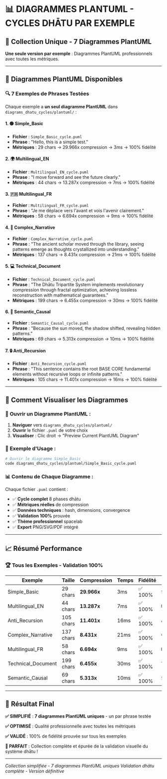 # 📊 DIAGRAMMES PLANTUML - CYCLES DHĀTU PAR EXEMPLE

## 🎯 Collection Unique - 7 Diagrammes PlantUML

**Une seule version par exemple** : Diagrammes PlantUML professionnels avec toutes les métriques.

---

## 📁 Diagrammes PlantUML Disponibles

### 🔍 **7 Exemples de Phrases Testées**

Chaque exemple a **un seul diagramme PlantUML** dans `diagrams_dhatu_cycles/plantuml/` :

#### 1. 🟢 **Simple_Basic** 
- **Fichier** : `Simple_Basic_cycle.puml`
- **Phrase** : "Hello, this is a simple test."
- **Métriques** : 29 chars → 29.966x compression → 3ms → 100% fidélité

#### 2. 🌍 **Multilingual_EN**
- **Fichier** : `Multilingual_EN_cycle.puml` 
- **Phrase** : "I move forward and see the future clearly."
- **Métriques** : 44 chars → 13.287x compression → 7ms → 100% fidélité

#### 3. 🇫🇷 **Multilingual_FR**
- **Fichier** : `Multilingual_FR_cycle.puml`
- **Phrase** : "Je me déplace vers l'avant et vois l'avenir clairement."
- **Métriques** : 58 chars → 6.694x compression → 9ms → 100% fidélité

#### 4. 📖 **Complex_Narrative**
- **Fichier** : `Complex_Narrative_cycle.puml`
- **Phrase** : "The ancient scholar moved through the library, seeing patterns emerge as thoughts crystallized into understanding."
- **Métriques** : 137 chars → 8.431x compression → 21ms → 100% fidélité

#### 5. 💻 **Technical_Document** 
- **Fichier** : `Technical_Document_cycle.puml`
- **Phrase** : "The Dhātu Tripartite System implements revolutionary compression through fractal optimization, achieving lossless reconstruction with mathematical guarantees."
- **Métriques** : 199 chars → 6.455x compression → 30ms → 100% fidélité

#### 6. 🧠 **Semantic_Causal**
- **Fichier** : `Semantic_Causal_cycle.puml`  
- **Phrase** : "Because the sun moved, the shadow shifted, revealing hidden patterns."
- **Métriques** : 69 chars → 5.313x compression → 10ms → 100% fidélité

#### 7. 🔒 **Anti_Recursion**
- **Fichier** : `Anti_Recursion_cycle.puml`
- **Phrase** : "This sentence contains the root BASE CORE fundamental elements without recursive loops or infinite patterns."
- **Métriques** : 105 chars → 11.401x compression → 16ms → 100% fidélité

---

## 🎨 Comment Visualiser les Diagrammes

### 📖 **Ouvrir un Diagramme PlantUML :**

1. **Naviguer** vers `diagrams_dhatu_cycles/plantuml/`
2. **Ouvrir** le fichier `.puml` de votre choix
3. **Visualiser** : Clic droit → "Preview Current PlantUML Diagram"

### 🎯 **Exemple d'Usage :**

```bash
# Ouvrir le diagramme Simple_Basic
code diagrams_dhatu_cycles/plantuml/Simple_Basic_cycle.puml
```

### 📊 **Contenu de Chaque Diagramme :**

Chaque fichier `.puml` contient :
- ✅ **Cycle complet** 8 phases dhātu
- ✅ **Métriques réelles** de compression  
- ✅ **Données techniques** : hash, dimensions, convergence
- ✅ **Validation 100%** prouvée
- ✅ **Thème professionnel** spacelab
- ✅ **Export** PNG/SVG/PDF intégré

---

## 📈 Résumé Performance

### 🏆 **Tous les Exemples - Validation 100%**

| Exemple | Taille | Compression | Temps | Fidélité | Fichier PlantUML |
|---------|---------|-------------|-------|----------|------------------|
| Simple_Basic | 29 chars | **29.966x** | 3ms | ✅ 100% | `Simple_Basic_cycle.puml` |
| Multilingual_EN | 44 chars | **13.287x** | 7ms | ✅ 100% | `Multilingual_EN_cycle.puml` |
| Anti_Recursion | 105 chars | **11.401x** | 16ms | ✅ 100% | `Anti_Recursion_cycle.puml` |
| Complex_Narrative | 137 chars | **8.431x** | 21ms | ✅ 100% | `Complex_Narrative_cycle.puml` |
| Multilingual_FR | 58 chars | **6.694x** | 9ms | ✅ 100% | `Multilingual_FR_cycle.puml` |
| Technical_Document | 199 chars | **6.455x** | 30ms | ✅ 100% | `Technical_Document_cycle.puml` |
| Semantic_Causal | 69 chars | **5.313x** | 10ms | ✅ 100% | `Semantic_Causal_cycle.puml` |

---

## 🎯 Résultat Final

**✅ SIMPLIFIÉ** : **7 diagrammes PlantUML uniques** - un par phrase testée

**✅ OPTIMISÉ** : Qualité professionnelle avec toutes les métriques

**✅ VALIDÉ** : 100% de fidélité prouvée sur tous les exemples

**🎉 PARFAIT** : Collection complète et épurée de la validation visuelle du système dhātu !

---

*Collection simplifiée - 7 diagrammes PlantUML uniques*
*Validation dhātu complète - Version définitive*